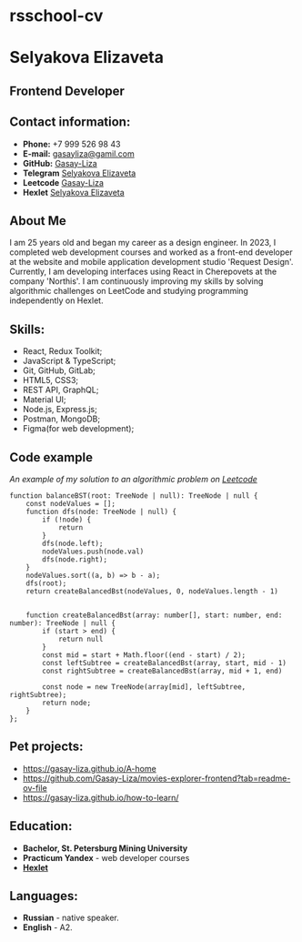 # rsschool-cv
# Selyakova Elizaveta
## Frontend Developer

## Contact information:

* **Phone:** +7 999 526 98 43
* **E-mail:** gasayliza@gamil.com
* **GitHub:** [Gasay-Liza](https://github.com/Gasay-Liza)
* **Telegram** [Selyakova Elizaveta](https://t.me/gasayliza)
* **Leetcode** [Gasay-Liza](https://leetcode.com/u/Gasay-Liza/)
* **Hexlet** [Selyakova Elizaveta](https://ru.hexlet.io/u/gasay-liza)

## About Me

I am 25 years old and began my career as a design engineer. In 2023, I completed web development courses and worked as a
front-end developer at the website and mobile application development studio 'Request Design'. Currently, I am
developing interfaces using React in Cherepovets at the company 'Northis'. I am continuously improving my skills by
solving algorithmic challenges on LeetCode and studying programming independently on Hexlet.

## Skills:
* React, Redux Toolkit;
* JavaScript & TypeScript;
* Git, GitHub, GitLab;
* HTML5, CSS3;
* REST API, GraphQL;
* Material UI;
* Node.js, Express.js;
* Postman, MongoDB;
* Figma(for web development);

## Code example
*An example of my solution to an algorithmic problem on [Leetcode](https://leetcode.com/problems/balance-a-binary-search-tree/description/)*
```
function balanceBST(root: TreeNode | null): TreeNode | null {
    const nodeValues = [];
    function dfs(node: TreeNode | null) {
        if (!node) {
            return
        }
        dfs(node.left);
        nodeValues.push(node.val)
        dfs(node.right);
    }
    nodeValues.sort((a, b) => b - a);
    dfs(root);
    return createBalancedBst(nodeValues, 0, nodeValues.length - 1)


    function createBalancedBst(array: number[], start: number, end: number): TreeNode | null {
        if (start > end) {
            return null
        }
        const mid = start + Math.floor((end - start) / 2);
        const leftSubtree = createBalancedBst(array, start, mid - 1)
        const rightSubtree = createBalancedBst(array, mid + 1, end)

        const node = new TreeNode(array[mid], leftSubtree, rightSubtree);
        return node;
    }
};
```
## Pet projects:
* https://gasay-liza.github.io/A-home
* https://github.com/Gasay-Liza/movies-explorer-frontend?tab=readme-ov-file
* https://gasay-liza.github.io/how-to-learn/

## Education:
* **Bachelor, St. Petersburg Mining University**
* **Practicum Yandex** -  web developer courses
* **[Hexlet](https://ru.hexlet.io/u/gasay-liza)** 

## Languages:

* **Russian** - native speaker.
* **English** - A2.